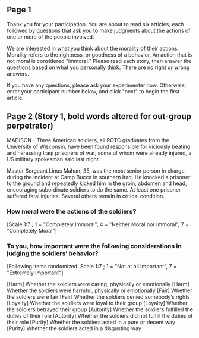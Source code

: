 ## Page 1
Thank you for your participation. You are about to read six articles, each followed by questions that ask you to make judgments about the actions of one or more of the people involved.

We are interested in what you think about the morality of their actions. Morality refers to the rightness, or goodness of a behavior. An action that is not moral is considered "immoral." Please read each story, then answer the questions based on what you personally think. There are no right or wrong answers.
 
If you have any questions, please ask your experimenter now. Otherwise, enter your participant number below, and click "next" to begin the first article.

## Page 2 (Story 1, bold words altered for out-group perpetrator)
MADISON - Three American soldiers, all ROTC graduates from the University of Wisconsin, have been found responsible for viciously beating and harassing Iraqi prisoners of war, some of whom were already injured, a US military spokesman said last night.

Master Sergeant Linus Mahan, 35, was the most senior person in charge during the incident at Camp Bucca in southern Iraq. He knocked a prisoner to the ground and repeatedly kicked him in the groin, abdomen and head, encouraging subordinate soldiers to do the same. At least one prisoner suffered fatal injuries. Several others remain in critical condition.

### How moral were the actions of the soldiers?
[Scale 1:7 ; 1 = "Completely Immoral", 4 = "Neither Moral nor Immoral", 7 = "Completely Moral"]

### To you, how important were the following considerations in judging the soldiers’ behavior?
[Following items randomized. Scale 1:7 ; 1 = "Not at all Important", 7 = "Extremely Important"]

[Harm] Whether the soldiers were caring, physically or emotionally
[Harm] Whether the soldiers were harmful, physically or emotionally
[Fair] Whether the soldiers were fair
[Fair] Whether the soldiers denied somebody’s rights
[Loyalty] Whether the soldiers were loyal to their group
[Loyalty] Whether the soldiers betrayed their group
[Autority] Whether the soldiers fulfilled the duties of their role
[Autority] Whether the soldiers did not fulfill the duties of their role
[Purity] Whether the soldiers acted in a pure or decent way
[Purity] Whether the soldiers acted in a disgusting way
